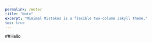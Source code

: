 ```yaml
---
permalink: /note/
title: "Note"
excerpt: "Minimal Mistakes is a flexible two-column Jekyll theme."
toc: true
---
```

##Hello
